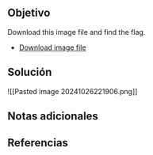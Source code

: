
## Objetivo
Download this image file and find the flag.

- [Download image file](https://artifacts.picoctf.net/c/101/drawing.flag.svg)


## Solución

![[Pasted image 20241026221906.png]]
## Notas adicionales

## Referencias


